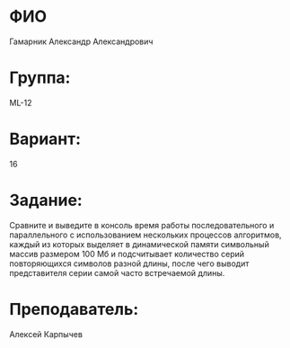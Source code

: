 <!-- ![codecov](https://codecov.io/gh/alexwerben/C_Cpp_HW/branch/hw-1/graph/badge.svg) -->

# ФИО

Гамарник Александр Александрович

# Группа:

ML-12

# Вариант:

16

# Задание:

Сравните и выведите в консоль время работы последовательного и параллельного с использованием нескольких процессов алгоритмов, каждый из которых выделяет в динамической памяти символьный массив размером 100 Мб и подсчитывает количество серий повторяющихся символов разной длины, после чего выводит представителя серии самой часто встречаемой длины.

# Преподаватель:

Алексей Карпычев
